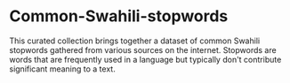 # Common-Swahili-stopwords
This curated collection brings together a dataset of common Swahili stopwords gathered from various sources on the internet. Stopwords are words that are frequently used in a language but typically don't contribute significant meaning to a text.
